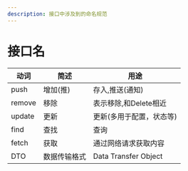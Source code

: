 ```yaml
---
description: 接口中涉及到的命名规范
---
```


# 接口名

| 动词     | 简述     | 用途                   |
| ------ | ------ | -------------------- |
| push   | 增加(推)  | 存入,推送(通知)            |
| remove | 移除     | 表示移除,和Delete相近       |
| update | 更新     | 更新(多用于配置，状态等)        |
| find   | 查找     | 查询                   |
| fetch  | 获取     | 通过网络请求获取内容           |
| DTO    | 数据传输格式 | Data Transfer Object |
